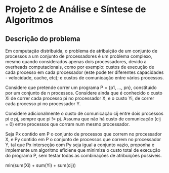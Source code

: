 # Projeto 2 de Análise e Síntese de Algoritmos

## Descrição do problema
Em computação distribuída, o problema de atribuição de um conjunto de processos a um conjunto de processadores é um problema complexo, mesmo quando considerados apenas dois processadores, devido a overheads computacionais, como por exemplo: custos de execução de cada processo em cada processador (este pode ter diferentes capacidades - velocidade, cache, etc); e custos de comunicação entre vários processos.

Considere que pretende correr um programa P = {p1, ..., pn}, constituído por um conjunto de n processos. Considere ainda que é conhecido o custo Xi de correr cada processo pi no processador X, e o custo Yi, de correr cada processo pi no processador Y.

Considere adicionalmente o custo de comunicação cij entre dois processos pi e pj, sempre que pi != pj. Assuma que não há custo de comunicação (cij = 0) entre processos que corram num mesmo processador.

Seja Px contido em P o conjunto de processos que correm no processador X, e Py contido em P o conjunto de processos que correm no processador Y, tal que Px interseção com Py seja igual a conjunto vazio, proponha e implemente um algoritmo eficiene que minimize o custo total de execução do programa P, sem testar todas as combinações de atribuições possíveis.

min(sum(Xi) + sum(Yi) + sum(cij))